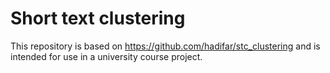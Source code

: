 # Short text clustering

This repository is based on https://github.com/hadifar/stc_clustering
and is intended for use in a university course project.
